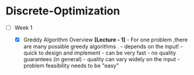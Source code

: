 # Discrete-Optimization


  - [ ] Week 1 
	- [x] Greddy Algorithm Overview **[Lecture - 1]**
			 - For one problem ,there are many possible greedy algorithms .
			 - depends on the input! 
			 - quick to design and implement 
			 - can be very fast 
			 - no quality guarantees (in general)
			 - quality can vary widely on the input 
			 - problem feasibility needs to be "easy"  


